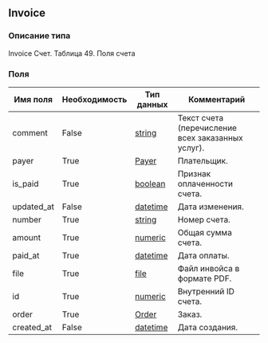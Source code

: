 
## Invoice

### Описание типа
Invoice
Счет.
Таблица 49. Поля счета


### Поля

| Имя поля | Необходимость | Тип данных | Комментарий |
|---|---|---|---|
|comment|False|[string](/docs/types/string.md)|Текст счета (перечисление всех заказанных услуг).<br/>|
|payer|True|[Payer](/docs/types/Payer.md)|Плательщик.<br/>|
|is_paid|True|[boolean](/docs/types/boolean.md)|Признак оплаченности счета.<br/>|
|updated_at|False|[datetime](/docs/types/datetime.md)|Дата изменения.<br/>|
|number|True|[string](/docs/types/string.md)|Номер счета.<br/>|
|amount|True|[numeric](/docs/types/numeric.md)|Общая сумма счета.<br/>|
|paid_at|True|[datetime](/docs/types/datetime.md)|Дата оплаты.<br/>|
|file|True|[file](/docs/types/file.md)|Файл инвойса в формате PDF.<br/>|
|id|True|[numeric](/docs/types/numeric.md)|Внутренний ID счета.<br/>|
|order|True|[Order](/docs/types/Order.md)|Заказ.<br/>|
|created_at|False|[datetime](/docs/types/datetime.md)|Дата создания.<br/>|
